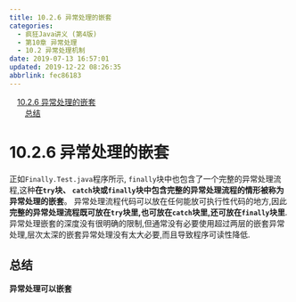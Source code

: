 ```yaml
---
title: 10.2.6 异常处理的嵌套
categories: 
  - 疯狂Java讲义 (第4版)
  - 第10章 异常处理
  - 10.2 异常处理机制
date: 2019-07-13 16:57:01
updated: 2019-12-22 08:26:35
abbrlink: fec86183
---
```

<div id='my_toc'><a href="/JavaReadingNotes/fec86183/#10-2-6-异常处理的嵌套" class="header_1">10.2.6 异常处理的嵌套</a><br><a href="/JavaReadingNotes/fec86183/#总结" class="header_2">总结</a><br></div>
<style>.header_1{margin-left: 1em;}.header_2{margin-left: 2em;}.header_3{margin-left: 3em;}.header_4{margin-left: 4em;}.header_5{margin-left: 5em;}.header_6{margin-left: 6em;}</style>
<!--more-->
<script>if (navigator.platform.search('arm')==-1){document.getElementById('my_toc').style.display = 'none';}var e,p = document.getElementsByTagName('p');while (p.length>0) {e = p[0];e.parentElement.removeChild(e);}</script>

<!--end-->
# 10.2.6 异常处理的嵌套 #
正如`Finally.Test.java`程序所示, `finally`块中也包含了一个完整的异常处理流程,这种**在`try`块、 `catch`块或`finally`块中包含完整的异常处理流程的情形被称为异常处理的嵌套**。
异常处理流程代码可以放在任何能放可执行性代码的地方,因此**完整的异常处理流程既可放在`try`块里,也可放在`catch`块里,还可放在`finally`块里**.
异常处理嵌套的深度没有很明确的限制,但通常没有必要使用超过两层的嵌套异常处理,层次太深的嵌套异常处理没有太大必要,而且导致程序可读性降低.
## 总结 ##
**异常处理可以嵌套**

